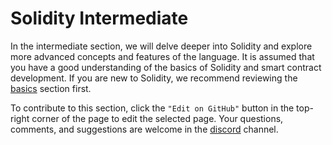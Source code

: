 # Solidity Intermediate

In the intermediate section, we will delve deeper into Solidity and explore more advanced concepts and features of the language. It is assumed that you have a good understanding of the basics of Solidity and smart contract development. If you are new to Solidity, we recommend reviewing the <a href="../basics/basics.md" target="_blank">basics</a> section first.

To contribute to this section, click the `"Edit on GitHub"` button in the top-right corner of the page to edit the selected page. Your questions, comments, and suggestions are welcome in the <a href="https://discord.gg/qg4qks4aU6" target="_blank">discord</a> channel.